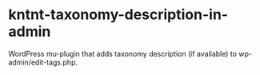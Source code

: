 # kntnt-taxonomy-description-in-admin
WordPress mu-plugin that adds taxonomy description (if available) to wp-admin/edit-tags.php.
